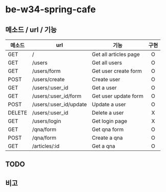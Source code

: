 # be-w34-spring-cafe

## 메소드 / url / 기능
| 메소드    | url                    | 기능                    | 구현  |
|--------|------------------------|-----------------------|:---:|
| GET    | /                      | Get all articles page |  O  |
| GET    | /users                 | Get all users         |  O  |
| GET    | /users/form            | Get user create form  |  O  |
| POST   | /users/create          | Create user           |  O  |
| GET    | /users/:user_id        | Get a user            |  O  |
| GET    | /users/:user_id/form   | Get user update form  |  O  |
| POST   | /users/:user_id/update | Update a user         |  O  |
| DELETE | /users/:user_id        | Delete a user         |  X  |
| GET    | /users/login           | Get login page        |  X  |
| GET    | /qna/form              | Get qna form          |  O  |
| POST   | /qna/form              | Create a qna          |  O  |
| GET    | /articles/:id          | Get a qna             |  O  |

## TODO

## 비고